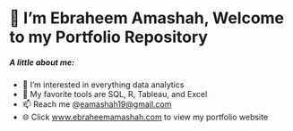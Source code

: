 # 👋 I’m Ebraheem Amashah, Welcome to my Portfolio Repository
##### A little about me:
- 👀 I’m interested in everything data analytics
- 💼 My favorite tools are SQL, R, Tableau, and Excel
- 📫 Reach me @eamashah19@gmail.com
- 🌐 Click www.ebraheemamashah.com to view my portfolio website

<!---
ebraheem-amashah/ebraheem-amashah is a ✨ special ✨ repository because its `README.md` (this file) appears on your GitHub profile.
You can click the Preview link to take a look at your changes.
--->
